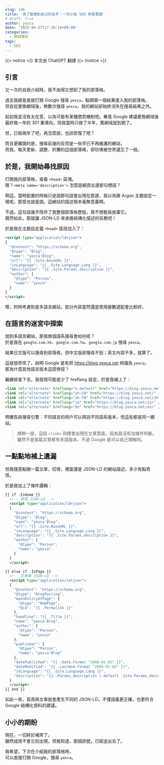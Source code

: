 ```yaml
---
slug: 246
title: '為了能搜到自己的名字：一次小站 SEO 排查實踐'
# draft: true
author: yexca
date: '2025-04-27T17:38:16+09:00'
categories:
  - 開發實作
tags:
  - SEO
---
```


{{< notice >}} 本文由 ChatGPT 翻譯 {{< /notice >}}

## 引言

又一次的自我介紹時，我不由得又想到了我的部落格。

過去我總是直接打開 Google 搜尋 `yexca`，點開第一個結果進入我的部落格。  
但自從更換網域後，無數次搜尋 `yexca`，我的網站卻始終消失在搜尋結果之外。

起初我並沒有太在意，以為可能有某種懲罰機制吧。畢竟 Google 建議更換網域後最好做一年的 301 重導向，而我當時只做了半年，舊網域就到期了。

但，已經兩年了吧，再怎麼說，也該恢復了吧？

而且更離譜的是，搜尋前幾的反而是一些早已不再維護的網站，  
而我，每天更新、調整、折騰的這個部落格，卻彷彿被世界遺忘了一般。

## 於是，我開始尋找原因

打開我的部落格，查看 `<head>` 區塊。  
嗯？`<meta name='description'>` 怎麼是網頁左邊那句標語？

啊這，當時配置的時候只是說那句話會出現在那邊，我以為跟 Argon 主題設定一樣呢。那麼也就是說，這網站的描述根本毫無意義啊。

不過，這句話幾乎陪伴了我整個部落格歷程，我不想輕易放棄它。  
既然如此，那就讓 JSON-LD 來承擔結構化描述的任務吧！

於是我在主題自定義 `<head>` 區段加入了：

```html
<script type="application/ld+json">
{
  "@context": "https://schema.org",
  "@type": "Blog",
  "name": "yexca'Blog",
  "url": "{{ .Site.BaseURL }}",
  "inLanguage": "{{ .Site.Language.Lang }}",
  "description": "{{ .Site.Params.description }}",
  "author": {
    "@type": "Person",
    "name": "yexca"
  }
}
</script>
```

嗯，同時考慮到是多語言網站，部分內容當然還是使用變數適配會比較好。

## 在語言的迷宮中探索

說到多語言網站，那我換個語系搜尋會如何呢？  
於是我在 `google.com.hk`、`google.com.tw`、`google.com.jp` 搜尋 `yexca`。

結果日文版可以搜尋到部落格，但中文版卻搜尋不到；英文內容不多，就算了。

這就很奇怪了，說明 Google 是有把 <https://blog.yexca.net> 辨識為 `yexca`，  
那為什麼其他語言版本這麼慘捏？

繼續排查下去，我發現可能是少了 hreflang 設定，於是我補上了：

```html
<link rel="alternate" hreflang="x-default" href="https://blog.yexca.net/" />
<link rel="alternate" hreflang="zh-CN" href="https://blog.yexca.net/" />
<link rel="alternate" hreflang="zh-TW" href="https://blog.yexca.net/zh-tw/" />
<link rel="alternate" hreflang="ja" href="https://blog.yexca.net/ja/" />
<link rel="alternate" hreflang="en" href="https://blog.yexca.net/en/" />
```

明確告訴搜尋引擎：不同語言的用戶可以拜訪不同語系版本，但這些都是同一網站。

> 順帶一提，這段 `<link>` 同樣會出現在文章頁面，因為我沒有加條件判斷。雖然不是每篇文章都有多語版本，不過 Google 是可以自己理解的。

## 一點點地補上遺漏

但我隨意點開一篇文章，哎呀，裡面還是 JSON-LD 的網站描述，多少有點奇怪。

於是我加上了條件邏輯：

```html
{{ if .IsHome }}
  <!-- 首頁 JSON-LD -->
  <script type="application/ld+json">
  {
    "@context": "https://schema.org",
    "@type": "Blog",
    "name": "yexca'Blog",
    "url": "{{ .Site.BaseURL }}",
    "inLanguage": "{{ .Site.Language.Lang }}",
    "description": "{{ .Site.Params.description }}",
    "author": {
      "@type": "Person",
      "name": "yexca"
    }
  }
  </script>

{{ else if .IsPage }}
  <!-- 文章頁 JSON-LD -->
  <script type="application/ld+json">
  {
    "@context": "https://schema.org",
    "@type": "BlogPosting",
    "mainEntityOfPage": {
      "@type": "WebPage",
      "@id": "{{ .Permalink }}"
    },
    "headline": "{{ .Title }}",
    "name": "yexca'Blog",
    "author": {
      "@type": "Person",
      "name": "yexca"
    },
    "publisher": {
      "@type": "Person",
      "name": "yexca'Blog"
    },
    "datePublished": "{{ .Date.Format "2006-01-02" }}",
    "dateModified": "{{ .Lastmod.Format "2006-01-02" }}",
    "inLanguage": "{{ .Site.Language.Lang }}",
    "description": "{{ .Params.description | default .Site.Params.description }}"
  }
  </script>
{{ end }}
```

如此一來，首頁與文章就會產生不同的 JSON-LD，不僅語義更正確，也更符合 Google 結構化資料的建議。

## 小小的期盼

現在，一切終於補齊了。  
雖然成效不會立刻出現，但我知道，那個訊號，已經送出去了。

我希望，下次在介紹我的部落格時，  
可以直接打開 Google，搜尋 `yexca`。
